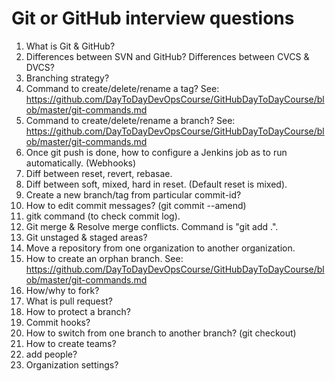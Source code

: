 # Git or GitHub interview questions

1. What is Git & GitHub?
2. Differences between SVN and GitHub? Differences between CVCS & DVCS?
3. Branching strategy?
4. Command to create/delete/rename a tag? See: https://github.com/DayToDayDevOpsCourse/GitHubDayToDayCourse/blob/master/git-commands.md
5. Command to create/delete/rename a branch? See: https://github.com/DayToDayDevOpsCourse/GitHubDayToDayCourse/blob/master/git-commands.md
6. Once git push is done, how to configure a Jenkins job as to run automatically. (Webhooks)
8. Diff between reset, revert, rebasae.
9. Diff between soft, mixed, hard in reset. (Default reset is mixed).
10. Create a new branch/tag from particular commit-id?
11. How to edit commit messages? (git commit --amend)
12. gitk command (to check commit log).
13. Git merge & Resolve merge conflicts. Command is "git add .".
14. Git unstaged & staged areas?
15. Move a repository from one organization to another organization.
16. How to create an orphan branch. See: https://github.com/DayToDayDevOpsCourse/GitHubDayToDayCourse/blob/master/git-commands.md
17. How/why to fork?
18. What is pull request?
19. How to protect a branch?
20. Commit hooks?
21. How to switch from one branch to another branch? (git checkout)
22. How to create teams?
23. add people?
24. Organization settings?
